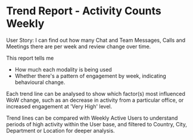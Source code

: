 # Trend Report - Activity Counts Weekly

User Story: I can find out how many Chat and Team Messages, Calls and Meetings there are per week and review change over time. 

This report tells me

- How much each modality is being used 
- Whether there's a pattern of engagement by week, indicating behavioural change. 

Each trend line can be analysed to show which factor(s) most influenced WoW change, such as an decrease in activity from a particular office, or increased engagement at 'Very High' level. 

Trend lines can be compared with Weekly Active Users to understand periods of high activity within the User base, and filtered to Country, City, Department or Location for deeper analysis. 
